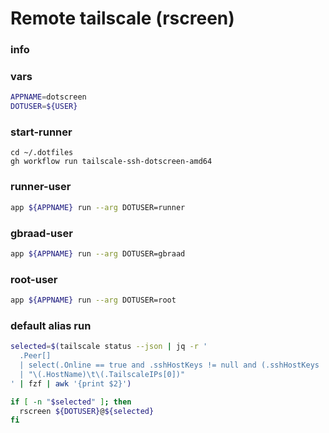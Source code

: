 # Remote tailscale (rscreen)


### info


### vars
```sh
APPNAME=dotscreen
DOTUSER=${USER}
```

### start-runner
```
cd ~/.dotfiles
gh workflow run tailscale-ssh-dotscreen-amd64
```

### runner-user
```sh
app ${APPNAME} run --arg DOTUSER=runner
```

### gbraad-user
```sh
app ${APPNAME} run --arg DOTUSER=gbraad
```

### root-user
```sh
app ${APPNAME} run --arg DOTUSER=root
```

### default alias run
```sh
selected=$(tailscale status --json | jq -r '
  .Peer[] 
  | select(.Online == true and .sshHostKeys != null and (.sshHostKeys | length > 0))
  | "\(.HostName)\t\(.TailscaleIPs[0])"
' | fzf | awk '{print $2}')

if [ -n "$selected" ]; then
  rscreen ${DOTUSER}@${selected}
fi
```

